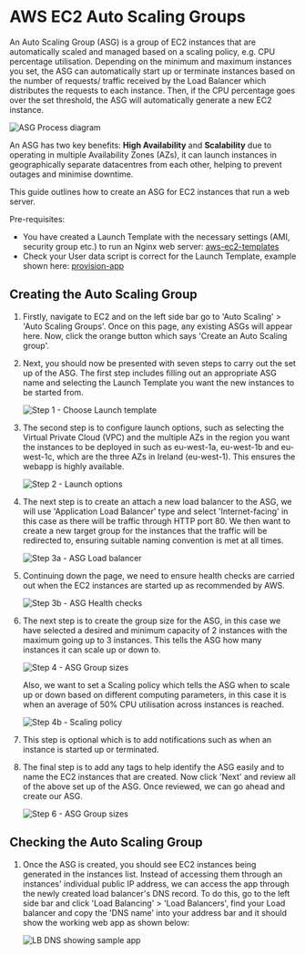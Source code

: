 # AWS EC2 Auto Scaling Groups

An Auto Scaling Group (ASG) is a group of EC2 instances that are automatically scaled and managed based on a scaling policy, e.g. CPU percentage utilisation. Depending on the minimum and maximum instances you set, the ASG can automatically start up or terminate instances based on the number of requests/ traffic received by the Load Balancer which distributes the requests to each instance. Then, if the CPU percentage goes over the set threshold, the ASG will automatically generate a new EC2 instance.

![ASG Process diagram](images/aws-asg-process.png)

An ASG has two key benefits: **High Availability** and **Scalability** due to operating in multiple Availability Zones (AZs), it can launch instances in geographically separate datacentres from each other, helping to prevent outages and minimise downtime.

This guide outlines how to create an ASG for EC2 instances that run a web server.

Pre-requisites:

- You have created a Launch Template with the necessary settings (AMI, security group etc.) to run an Nginx web server: [aws-ec2-templates](https://github.com/bradley-woods/tech230-aws/blob/main/aws-ec2-templates.md)
- Check your User data script is correct for the Launch Template, example shown here: [provision-app](https://github.com/bradley-woods/tech230-aws/blob/main/aws-ec2-scripts/provision-app.sh)

## Creating the Auto Scaling Group

1. Firstly, navigate to EC2 and on the left side bar go to 'Auto Scaling' > 'Auto Scaling Groups'. Once on this page, any existing ASGs will appear here. Now, click the orange button which says 'Create an Auto Scaling group'.

2. Next, you should now be presented with seven steps to carry out the set up of the ASG. The first step includes filling out an appropriate ASG name and selecting the Launch Template you want the new instances to be started from.

    ![Step 1 - Choose Launch template](images/aws-asg.png)

3. The second step is to configure launch options, such as selecting the Virtual Private Cloud (VPC) and the multiple AZs in the region you want the instances to be deployed in such as eu-west-1a, eu-west-1b and eu-west-1c, which are the three AZs in Ireland (eu-west-1). This ensures the webapp is highly available.

    ![Step 2 - Launch options](images/aws-asg-az.png)

4. The next step is to create an attach a new load balancer to the ASG, we will use 'Application Load Balancer' type and select 'Internet-facing' in this case as there will be traffic through HTTP port 80. We then want to create a new target group for the instances that the traffic will be redirected to, ensuring suitable naming convention is met at all times.

    ![Step 3a - ASG Load balancer](images/aws-asg-lb.png)

5. Continuing down the page, we need to ensure health checks are carried out when the EC2 instances are started up as recommended by AWS.

    ![Step 3b - ASG Health checks](images/aws-asg-health.png)

6. The next step is to create the group size for the ASG, in this case we have selected a desired and minimum capacity of 2 instances with the maximum going up to 3 instances. This tells the ASG how many instances it can scale up or down to.

    ![Step 4 - ASG Group sizes](images/aws-asg-sizes.png)

    Also, we want to set a Scaling policy which tells the ASG when to scale up or down based on different computing parameters, in this case it is when an average of 50% CPU utilisation across instances is reached. 

    ![Step 4b - Scaling policy](images/aws-asg-policies)

7. This step is optional which is to add notifications such as when an instance is started up or terminated.

8. The final step is to add any tags to help identify the ASG easily and to name the EC2 instances that are created. Now click 'Next' and review all of the above set up of the ASG. Once reviewed, we can go ahead and create our ASG.

    ![Step 6 - ASG Group sizes](images/aws-asg-tags.png)

## Checking the Auto Scaling Group

1. Once the ASG is created, you should see EC2 instances being generated in the instances list. Instead of accessing them through an instances' individual public IP address, we can access the app through the newly created load balancer's DNS record. To do this, go to the left side bar and click 'Load Balancing' > 'Load Balancers', find your Load balancer and copy the 'DNS name' into your address bar and it should show the working web app as shown below:

    ![LB DNS showing sample app](images/aws-lb-app-working.png)
